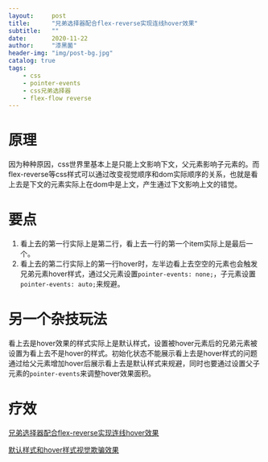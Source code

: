 ```yaml
---
layout:     post
title:      "兄弟选择器配合flex-reverse实现连线hover效果"
subtitle:   ""
date:       2020-11-22
author:     "漆黑菌"
header-img: "img/post-bg.jpg"
catalog: true
tags:
    - css
    - pointer-events
    - css兄弟选择器
    - flex-flow reverse
---
```


# 原理
因为种种原因，css世界里基本上是只能上文影响下文，父元素影响子元素的。而flex-reverse等css样式可以通过改变视觉顺序和dom实际顺序的关系，也就是看上去是下文的元素实际上在dom中是上文，产生通过下文影响上文的错觉。

# 要点
1. 看上去的第一行实际上是第二行，看上去一行的第一个item实际上是最后一个。
2. 看上去的第二行实际上的第一行hover时，左半边看上去空空的元素也会触发兄弟元素hover样式，通过父元素设置`pointer-events: none;`，子元素设置`pointer-events: auto;`来规避。

# 另一个杂技玩法

看上去是hover效果的样式实际上是默认样式，设置被hover元素后的兄弟元素被设置为看上去不是hover的样式。初始化状态不能展示看上去是hover样式的问题通过给父元素增加hover后展示看上去是默认样式来规避，同时也要通过设置父子元素的`pointer-events`来调整hover效果面积。

# 疗效
[兄弟选择器配合flex-reverse实现连线hover效果](https://darknesschaser.github.io/my-front-end-test/css-test-hover/index.html "兄弟选择器配合flex-reverse实现连线hover效果")

[默认样式和hover样式视觉欺骗效果](https://darknesschaser.github.io/my-front-end-test/css-test-hover/index2.html "默认样式和hover样式视觉欺骗效果")